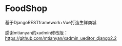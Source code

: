 # FoodShop
基于DjangoRESTframework+Vue打造生鲜商城

感谢mtianyan的xadmin修改版： https://github.com/mtianyan/xadmin_ueditor_django2.2
